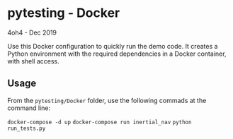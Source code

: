 # pytesting - Docker
4oh4 - Dec 2019

Use this Docker configuration to quickly run the demo code. It creates a Python environment with the required dependencies in a Docker container, with shell access.

## Usage

From the `pytesting/Docker` folder, use the following commads at the command line:

`docker-compose -d up`
`docker-compose run inertial_nav`
`python run_tests.py`
